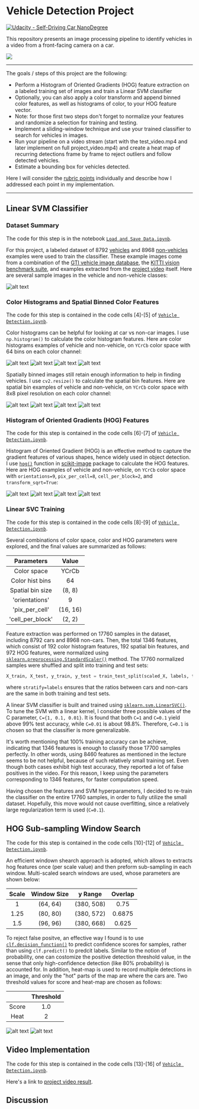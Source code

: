 # Vehicle Detection Project
[![Udacity - Self-Driving Car NanoDegree](https://s3.amazonaws.com/udacity-sdc/github/shield-carnd.svg)](http://www.udacity.com/drive)

This repository presents an image processing pipeline to identify vehicles in a video from a front-facing camera on a car.

![](./output_images/project.gif)

---

The goals / steps of this project are the following:

* Perform a Histogram of Oriented Gradients (HOG) feature extraction on a labeled training set of images and train a Linear SVM classifier
* Optionally, you can also apply a color transform and append binned color features, as well as histograms of color, to your HOG feature vector. 
* Note: for those first two steps don't forget to normalize your features and randomize a selection for training and testing.
* Implement a sliding-window technique and use your trained classifier to search for vehicles in images.
* Run your pipeline on a video stream (start with the test_video.mp4 and later implement on full project_video.mp4) and create a heat map of recurring detections frame by frame to reject outliers and follow detected vehicles.
* Estimate a bounding box for vehicles detected.

Here I will consider the [rubric points](https://review.udacity.com/#!/rubrics/513/view) individually and describe how I addressed each point in my implementation.  

[//]: # (Image References)

[image1]: ./output_images/example_car_noncar.png "Data Visualization"
[image2]: ./output_images/color_hist_car1.png "Color Histograms Car 1"
[image3]: ./output_images/color_hist_car2.png "Color Histograms Car 2"
[image4]: ./output_images/color_hist_noncar1.png "Color Histograms Not-car 1"
[image5]: ./output_images/color_hist_noncar2.png "Color Histograms Not-car 2"
[image6]: ./output_images/color_bins_car1.png "Spatial Bins Car 1"
[image7]: ./output_images/color_bins_car2.png "Spatial Bins Car 2"
[image8]: ./output_images/color_bins_noncar1.png "Spatial Bins Not-car 1"
[image9]: ./output_images/color_bins_noncar2.png "Spatial Bins Not-car 2"
[image10]: ./output_images/hog_car1.png "HOG Car 1"
[image11]: ./output_images/hog_car2.png "HOG Car 2"
[image12]: ./output_images/hog_noncar1.png "HOG Not-car 1"
[image13]: ./output_images/hog_noncar2.png "HOG Not-car 2"
[image14]: ./output_images/search_heat1.png "Window Search 1"
[image15]: ./output_images/search_heat2.png "Window Search 2"

---


## Linear SVM Classifier

### Dataset Summary

The code for this step is in the notebook [`Load and Save Data.ipynb`](https://github.com/YuxingLiu/CarND-Vehicle-Detection/blob/master/Load%20and%20Save%20Data.ipynb).  

For this project, a labeled dataset of 8792 [vehicles](https://s3.amazonaws.com/udacity-sdc/Vehicle_Tracking/vehicles_smallset.zip) and 8968 [non-vehicles](https://s3.amazonaws.com/udacity-sdc/Vehicle_Tracking/non-vehicles.zip) examples were used to train the classifier. These example images come from a combination of the [GTI vehicle image database](http://www.gti.ssr.upm.es/data/Vehicle_database.html), the [KITTI vision benchmark suite](http://www.cvlibs.net/datasets/kitti/), and examples extracted from the [project video](https://github.com/YuxingLiu/CarND-Vehicle-Detection/blob/master/project_video.mp4) itself. Here are several sample images in the vehicle and non-vehicle classes:

![alt text][image1]


### Color Histograms and Spatial Binned Color Features

The code for this step is contained in the code cells [4]-[5] of [`Vehicle Detection.ipynb`](https://github.com/YuxingLiu/CarND-Vehicle-Detection/blob/master/Vehicle%20Detection.ipynb).  

Color histograms can be helpful for looking at car vs non-car images. I use `np.histogram()` to calculate the color histogram features. Here are color histograms examples of vehicle and non-vehicle, on `YCrCb` color space with 64 bins on each color channel:

![alt text][image2]
![alt text][image3]
![alt text][image4]
![alt text][image5]

Spatially binned images still retain enough information to help in finding vehicles. I use `cv2.resize()` to calculate the spatial bin features. Here are spatial bin examples of vehicle and non-vehicle, on `YCrCb` color space with 8x8 pixel resolution on each color channel:

![alt text][image6]
![alt text][image7]
![alt text][image8]
![alt text][image9]

### Histogram of Oriented Gradients (HOG) Features

The code for this step is contained in the code cells [6]-[7] of [`Vehicle Detection.ipynb`](https://github.com/YuxingLiu/CarND-Vehicle-Detection/blob/master/Vehicle%20Detection.ipynb).  

Histogram of Oriented Gradient (HOG) is an effective method to capture the gradient features of various shapes, hence widely used in object detection. I use [`hog()`](http://scikit-image.org/docs/dev/api/skimage.feature.html?highlight=feature%20hog#skimage.feature.hog) function in [scikit-image](http://scikit-image.org/) package to calculate the HOG features. Here are HOG examples of vehicle and non-vehicle, on `YCrCb` color space with `orientations=9`, `pix_per_cell=8`, `cell_per_block=2`, and `transform_sqrt=True`:

![alt text][image10]
![alt text][image11]
![alt text][image12]
![alt text][image13]

### Linear SVC Training

The code for this step is contained in the code cells [8]-[9] of [`Vehicle Detection.ipynb`](https://github.com/YuxingLiu/CarND-Vehicle-Detection/blob/master/Vehicle%20Detection.ipynb).  

Several combinations of color space, color and HOG parameters were explored, and the final values are summarized as follows: 

| Parameters        | Value   | 
|:-----------------:|:-------:| 
| Color space       | YCrCb   | 
| Color hist bins   | 64      |
| Spatial bin size  | (8, 8)  |
| 'orientations'    | 9       |
| 'pix_per_cell'    | (16, 16)|
| 'cell_per_block'  | (2, 2)  |

Feature extraction was performed on 17760 samples in the dataset, including 8792 cars and 8968 non-cars. Then, the total 1346 features, which consist of 192 color histogram features, 192 spatial bin features, and 972 HOG features, were normalized using [`sklearn.preprocessing.StandardScaler()`](http://scikit-learn.org/stable/modules/generated/sklearn.preprocessing.StandardScaler.html) method. The 17760 normalized samples were shuffled and split into training and test sets:

```python
X_train, X_test, y_train, y_test = train_test_split(scaled_X, labels, test_size=0.2, stratify=labels)
```

where `stratify=labels` ensures that the ratios between cars and non-cars are the same in both training and test sets.

A linear SVM classifier is built and trained using [`sklearn.svm.LinearSVC()`](http://scikit-learn.org/stable/modules/generated/sklearn.svm.LinearSVC.html). To tune the SVM with a linear kernel, I consider three possible values of the C parameter, `C={1, 0.1, 0.01}`. It is found that both `C=1` and `C=0.1` yield above 99% test accuracy, while `C=0.01` is about 98.8%. Therefore, `C=0.1` is chosen so that the classifier is more generalizable.

It's worth mentioning that 100% training accuracy can be achieve, indicating that 1346 features is enough to classify those 17700 samples perfectly. In other words, using 8460 features as mentioned in the lecture seems to be not helpful, because of such relatively small training set. Even though both cases exhibit high test accuracy, they reported a lot of false positives in the video. For this reason, I keep using the parameters corresponding to 1346 features, for faster computation speed.

Having chosen the features and SVM hyperparameters, I decided to re-train the classifier on the entire 17760 samples, in order to fully utilize the small dataset. Hopefully, this move would not cause overfitting, since a relatively large regularization term is used (`C=0.1`).

## HOG Sub-sampling Window Search

The code for this step is contained in the code cells [10]-[12] of [`Vehicle Detection.ipynb`](https://github.com/YuxingLiu/CarND-Vehicle-Detection/blob/master/Vehicle%20Detection.ipynb).  

An efficient windown shearch approach is adopted, which allows to extracts hog features once (per scale value) and then preform sub-sampling in each window. Multi-scaled search windows are used, whose parameters are shown below:

| Scale | Window Size | y Range   | Overlap |
|:-----:|:-----------:|:---------:|:-------:| 
| 1     | (64, 64)    | (380, 508)| 0.75    | 
| 1.25  | (80, 80)    | (380, 572)| 0.6875  |
| 1.5   | (96, 96)    | (380, 668)| 0.625   |

To reject false positve, an effective way I found is to use [`clf.decision_function()`](http://scikit-learn.org/stable/modules/generated/sklearn.svm.LinearSVC.html#sklearn.svm.LinearSVC.decision_function) to predict confidence scores for samples, rather than using `clf.predict()` to predcit labels. Similar to the notion of probability, one can costomize the positive detection threshold value, in the sense that only high-confidence detection (like 80% probability) is accounted for.
In addition, heat-map is used to record multiple detections in an image, and only the "hot" parts of the map are where the cars are. Two threshold values for score and heat-map are chosen as follows:

|       | Threshold |
|:-----:|:---------:| 
| Score | 1.0       |
| Heat  | 2         |


![alt text][image14]
![alt text][image15]

## Video Implementation

The code for this step is contained in the code cells [13]-[16] of [`Vehicle Detection.ipynb`](https://github.com/YuxingLiu/CarND-Vehicle-Detection/blob/master/Vehicle%20Detection.ipynb).  

Here's a link to [project video result](./test_videos_output/project_video.mp4).


## Discussion
